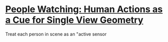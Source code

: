 # [People Watching: Human Actions as a Cue for Single View Geometry](https://arxiv.org/pdf/1411.4958.pdf)

Treat each person in scene as an "active sensor
<!--stackedit_data:
eyJoaXN0b3J5IjpbMjA1MDk0Mjc4LDIwOTEyMDYwMDJdfQ==
-->
